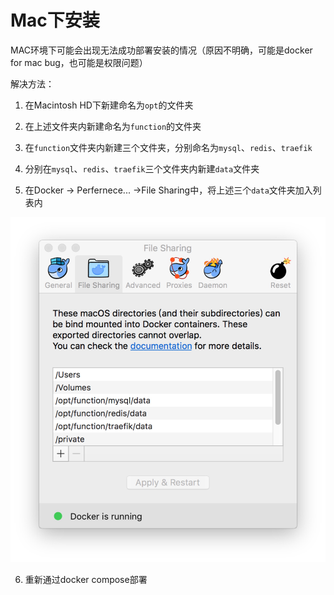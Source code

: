# Mac下安装

MAC环境下可能会出现无法成功部署安装的情况（原因不明确，可能是docker for mac bug，也可能是权限问题）

解决方法：

1. 在Macintosh HD下新建命名为`opt`的文件夹

2. 在上述文件夹内新建命名为`function`的文件夹

3. 在`function`文件夹内新建三个文件夹，分别命名为`mysql`、`redis`、`traefik`

4. 分别在`mysql`、`redis`、`traefik`三个文件夹内新建`data`文件夹

5. 在Docker -> Perfernece... ->File Sharing中，将上述三个`data`文件夹加入列表内

![](../image/dockerfilesharing.png)

6. 重新通过docker compose部署
